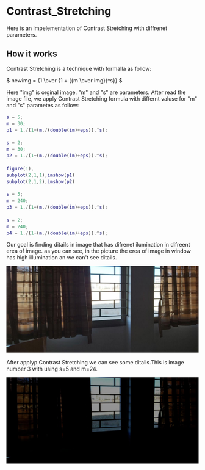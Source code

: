 # Contrast_Stretching

Here is an impelementation of Contrast Stretching with diffrenet parameters.

## How it works

Contrast Stretching is a technique with formalla as follow:

$ newimg = {1 \over {1 + ({m \over img})^s}} $

Here "img" is orginal image. "m" and "s" are parameters. After read the image file, we apply Contrast Stretching formula with differnt valuse for "m" and "s" parametes as follow:

```matlab
s = 5;
m = 30;
p1 = 1./(1+(m./(double(im)+eps)).^s);

s = 2;
m = 30;
p2 = 1./(1+(m./(double(im)+eps)).^s);

figure(1), 
subplot(2,1,1),imshow(p1)
subplot(2,1,2),imshow(p2)

s = 5;
m = 240;
p3 = 1./(1+(m./(double(im)+eps)).^s);

s = 2;
m = 240;
p4 = 1./(1+(m./(double(im)+eps)).^s);
```

Our goal is finding ditails in image that has difrenet ilumination in difreent erea of image. as you can see, in the picture the erea of image in window has high illumination an we can't see ditails.

![alt text](https://github.com/bardiadelagah/Contrast_Stretching/blob/main/9.jpg)

 After applyp Contrast Stretching we can see some ditails.This is image number 3 with using s=5 and m=24.
 
![alt text](https://github.com/bardiadelagah/Contrast_Stretching/blob/main/3.jpg)
